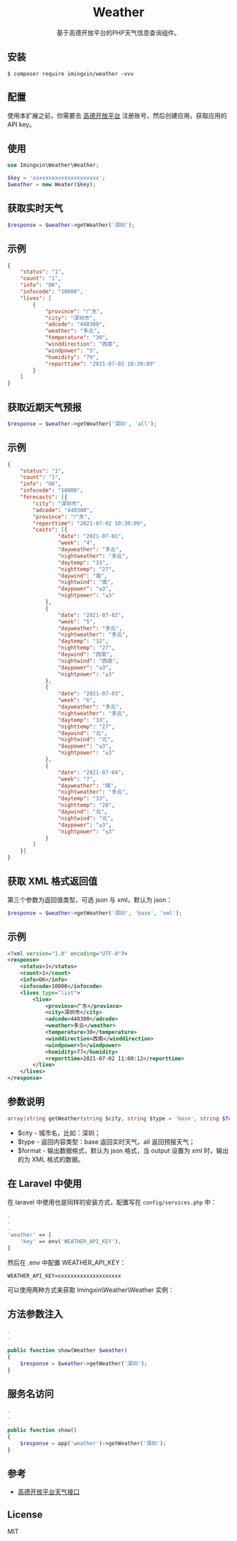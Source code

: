 <h1 align="center"> Weather </h1>

<p align="center">基于高德开放平台的PHP天气信息查询组件。</p>


## 安装

```shell
$ composer require imingxin/weather -vvv
```

## 配置
使用本扩展之前，你需要去 [高德开放平台](https://lbs.amap.com/dev/id/newuser) 注册账号，然后创建应用，获取应用的 API key。

## 使用

```php
use Imingxin\Weather\Weather;

$key = 'xxxxxxxxxxxxxxxxxxxxx';
$weather = new Weater($key);
```

## 获取实时天气

```php
$response = $weather->getWeather('深圳');
```

## 示例

```json
{
    "status": "1",
    "count": "1",
    "info": "OK",
    "infocode": "10000",
    "lives": [
        {
            "province": "广东",
            "city": "深圳市",
            "adcode": "440300",
            "weather": "多云",
            "temperature": "30",
            "winddirection": "西南",
            "windpower": "5",
            "humidity": "79",
            "reporttime": "2021-07-02 10:30:09"
        }
    ]
}
```

## 获取近期天气预报

```php
$response = $weather->getWeather('深圳', 'all');
```

## 示例

```json
{
	"status": "1",
	"count": "1",
	"info": "OK",
	"infocode": "10000",
	"forecasts": [{
		"city": "深圳市",
		"adcode": "440300",
		"province": "广东",
		"reporttime": "2021-07-02 10:30:09",
		"casts": [{
				"date": "2021-07-01",
				"week": "4",
				"dayweather": "多云",
				"nightweather": "多云",
				"daytemp": "33",
				"nighttemp": "27",
				"daywind": "南",
				"nightwind": "南",
				"daypower": "≤3",
				"nightpower": "≤3"
			},
			{
				"date": "2021-07-02",
				"week": "5",
				"dayweather": "多云",
				"nightweather": "多云",
				"daytemp": "32",
				"nighttemp": "27",
				"daywind": "西南",
				"nightwind": "西南",
				"daypower": "≤3",
				"nightpower": "≤3"
			},
			{
				"date": "2021-07-03",
				"week": "6",
				"dayweather": "多云",
				"nightweather": "多云",
				"daytemp": "33",
				"nighttemp": "27",
				"daywind": "北",
				"nightwind": "北",
				"daypower": "≤3",
				"nightpower": "≤3"
			},
			{
				"date": "2021-07-04",
				"week": "7",
				"dayweather": "晴",
				"nightweather": "多云",
				"daytemp": "33",
				"nighttemp": "28",
				"daywind": "北",
				"nightwind": "北",
				"daypower": "≤3",
				"nightpower": "≤3"
			}
		]
	}]
}
```

## 获取 XML 格式返回值

第三个参数为返回值类型，可选 json 与 xml，默认为 json：

```php
$response = $weather->getWeather('深圳', 'base', 'xml');
```

## 示例

```xml
<?xml version="1.0" encoding="UTF-8"?>
<response>
    <status>1</status>
    <count>1</count>
    <info>OK</info>
    <infocode>10000</infocode>
    <lives type="list">
        <live>
            <province>广东</province>
            <city>深圳市</city>
            <adcode>440300</adcode>
            <weather>多云</weather>
            <temperature>30</temperature>
            <winddirection>西南</winddirection>
            <windpower>5</windpower>
            <humidity>77</humidity>
            <reporttime>2021-07-02 11:00:12</reporttime>
        </live>
    </lives>
</response>
```

## 参数说明

```php
array|string getWeather(string $city, string $type = 'base', string $format = 'json')
```

* $city - 城市名，比如：深圳；
* $type - 返回内容类型：base 返回实时天气，all 返回预报天气；
* $format - 输出数据格式，默认为 json 格式，当 output 设置为 xml 时，输出的为 XML 格式的数据。

## 在 Laravel 中使用

在 laravel 中使用也是同样的安装方式，配置写在 `config/services.php` 中：

```php
.
.
.
'weather' => [
    'key' => env('WEATHER_API_KEY'),
]
```

然后在 .env 中配置 WEATHER_API_KEY：

```text
WEATHER_API_KEY=xxxxxxxxxxxxxxxxxxxx
```

可以使用两种方式来获取 Imingxin\Weather\Weather 实例：

## 方法参数注入

```php
.
.
.
public function show(Weather $weather)
{
    $response = $weather->getWeather('深圳');
}
```

## 服务名访问

```php
.
.
.
public function show()
{
    $response = app('weather')->getWeather('深圳');
}
```

## 参考

* [高德开放平台天气接口](https://lbs.amap.com/api/webservice/guide/api/weatherinfo/)

## License

MIT